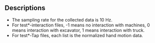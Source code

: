 ## Descriptions
* The sampling rate for the collected data is 10 Hz.
* For test*-interaction files, -1 means no interaction with machines, 0 means interaction with excavator, 1 means interaction with truck.
* For test*-Tap files, each list is the normalized hand motion data.
